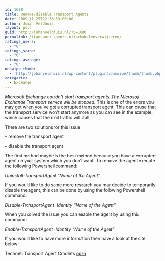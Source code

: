 ```yaml
---
id: 1680
title: Remove/disable Transport Agents
date: 2009-11-25T22:36:39+00:00
author: Johan Veldhuis
layout: post
guid: http://johanveldhuis.nl/?p=1680
permalink: /transport-agents-uitschakelenverwijderen/
ratings_users:
  - "0"
ratings_score:
  - "0"
ratings_average:
  - "0"
onswipe_thumb:
  - 'http://johanveldhuis.nl/wp-content/plugins/onswipe/thumb/thumb.php?src=http://johanveldhuis.nl/wp-content/plugins/sociable-zyblog-edition/images/digg.png&amp;w=600&amp;h=800&amp;zc=1&amp;q=75&amp;f=0'
categories:
  - Exchange
---
```

_Microsoft Exchange couldn&#8217;t start transport agents. The Microsoft Exchange Transport service will be stopped._ This is one of the errors you may get when you&#8217;ve got a corrupted transport agent. This can cause that the transport service won&#8217;t start anymore as you can see in the example, which causes that the mail traffic will stall.

There are two solutions for this issue

&#8211; remove the transport agent
  
&#8211; disable the transport agent

The first method maybe is the best method because you have a corrupted agent on your system which you don&#8217;t want. To remove the agent execute the following Powershell command:

_Uninstall-TransportAgent &#8220;Name of the Agent&#8221;_

If you would like to do some more research you may decide to temporarily disable the agent, this can be done by using the following Powershell command:

_Disable-TransportAgent -Identity &#8220;Name of the Agent&#8221;_

When you solved the issue you can enable the agent by using this command:

_Enable-TransportAgent -Identity &#8220;Name of the Agent&#8221;_

If you would like to have more information then have a look at the site below:

Technet: Transport Agent Cmdlets <a href="http://technet.microsoft.com/en-us/library/aa998620.aspx" target="_blank">open</a>